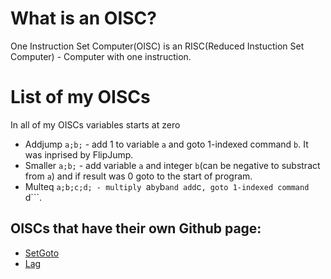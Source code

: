 # What is an OISC?
One Instruction Set Computer(OISC) is an RISC(Reduced Instuction Set Computer) - Computer with one instruction.
# List of my OISCs
In all of my OISCs variables starts at zero
* Addjump ```a;b;``` - add 1 to variable ```a``` and goto 1-indexed command ```b```. It was inprised by FlipJump.
* Smaller ```a;b;``` - add variable ```a``` and integer ```b```(can be negative to substract from ```a```) and if result was 0 goto to the start of program.
* Multeq ```a;b;c;d; - multiply ```a``` by ```b``` and add ```c```, goto 1-indexed command ```d```.
## OISCs that have their own Github page:
* [SetGoto](https://github.com/MaksimKayumov/SeGo)
* [Lag](https://github.com/MaksimKayumov/Lag)
